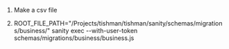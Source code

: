 1. Make a csv file

2. ROOT_FILE_PATH="/Projects/tishman/tishman/sanity/schemas/migrations/business/" sanity exec --with-user-token schemas/migrations/business/business.js
